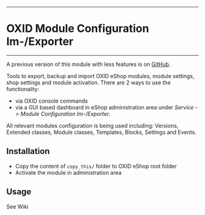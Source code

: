 ----

# OXID Module Configuration Im-/Exporter

----

A previous version of this module with less features is on [GitHub](https://github.com/druteika/oxid_modules_config).

Tools to export, backup and import OXID eShop modules, module settings, shop settings and module activation.
There are 2 ways to use the functionality:
* via OXID console commands
* via a GUI based dashboard in eShop administration area under _Service -> Module Configuration Im-/Exporter_. 

All relevant modules configuration is being used including: Versions, Extended classes, Module classes, Templates, Blocks, Settings and Events. 

## Installation
 - Copy the content of `copy_this/` folder to OXID eShop root folder
 - Activate the module in administration area

## Usage

See Wiki